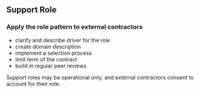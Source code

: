## Support Role

### Apply the role pattern to external contractors
    
-   clarify and describe driver for the role
-   create domain description
-   implement a selection process
-   limit term of the contract
-   build in regular peer reviews

Support roles may be operational only, and external contractors consent to account for their role.
